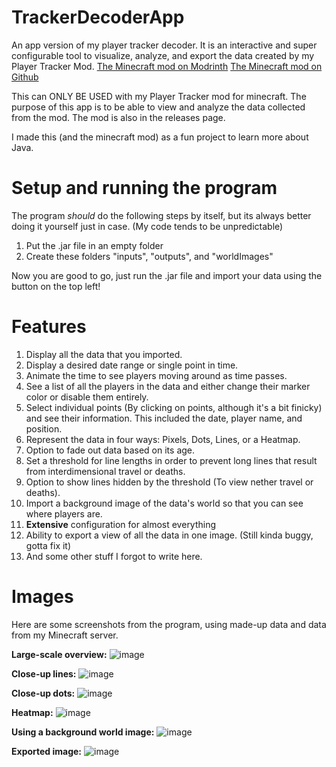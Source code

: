 # TrackerDecoderApp
An app version of my player tracker decoder. It is an interactive and super configurable tool to visualize, analyze, and export the data created by my Player Tracker Mod. [The Minecraft mod on Modrinth](https://modrinth.com/mod/wat) [The Minecraft mod on Github](https://github.com/AIP21/PlayerTracker)

This can ONLY BE USED with my Player Tracker mod for minecraft. The purpose of this app is to be able to view and analyze the data collected from the mod.
The mod is also in the releases page.

I made this (and the minecraft mod) as a fun project to learn more about Java.

# Setup and running the program
The program *should* do the following steps by itself, but its always better doing it yourself just in case. (My code tends to be unpredictable)
1. Put the .jar file in an empty folder
2. Create these folders "inputs", "outputs", and "worldImages"

Now you are good to go, just run the .jar file and import your data using the button on the top left!

# Features
1. Display all the data that you imported.
2. Display a desired date range or single point in time.
3. Animate the time to see players moving around as time passes.
4. See a list of all the players in the data and either change their marker color or disable them entirely.
5. Select individual points (By clicking on points, although it's a bit finicky) and see their information. This included the date, player name, and position.
6. Represent the data in four ways: Pixels, Dots, Lines, or a Heatmap.
7. Option to fade out data based on its age.
8. Set a threshold for line lengths in order to prevent long lines that result from interdimensional travel or deaths.
9. Option to show lines hidden by the threshold (To view nether travel or deaths).
11. Import a background image of the data's world so that you can see where players are.
12. **Extensive** configuration for almost everything
13. Ability to export a view of all the data in one image. (Still kinda buggy, gotta fix it)
14. And some other stuff I forgot to write here.

# Images
Here are some screenshots from the program, using made-up data and data from my Minecraft server.

**Large-scale overview:**
![image](https://user-images.githubusercontent.com/44927160/168449122-76f73826-857d-44f6-9839-eea1f9e24066.png)

**Close-up lines:**
![image](https://user-images.githubusercontent.com/44927160/168449136-b182f879-7db2-4e74-983b-37de249d4fad.png)

**Close-up dots:**
![image](https://user-images.githubusercontent.com/44927160/168450319-e88ecefb-bb34-4392-8ca2-c36ce918d4df.png)

**Heatmap:**
![image](https://user-images.githubusercontent.com/44927160/168449151-4151b751-c39a-48e8-b82d-cc6e78c7d8eb.png)

**Using a background world image:**
![image](https://user-images.githubusercontent.com/44927160/168450297-2415fe3d-f164-484f-827b-37ea82d28cd3.png)

**Exported image:**
![image](https://user-images.githubusercontent.com/44927160/168449213-2c6daaca-a47b-45af-bd96-4a779d8fa759.png)
